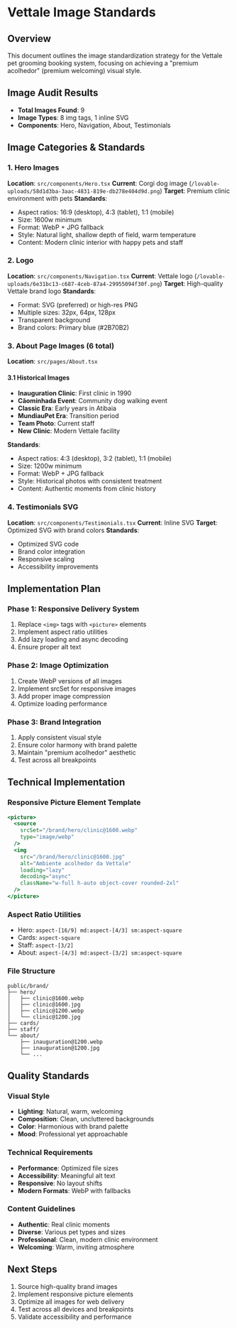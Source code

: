 # Vettale Image Standards

## Overview
This document outlines the image standardization strategy for the Vettale pet grooming booking system, focusing on achieving a "premium acolhedor" (premium welcoming) visual style.

## Image Audit Results
- **Total Images Found**: 9
- **Image Types**: 8 img tags, 1 inline SVG
- **Components**: Hero, Navigation, About, Testimonials

## Image Categories & Standards

### 1. Hero Images
**Location**: `src/components/Hero.tsx`
**Current**: Corgi dog image (`/lovable-uploads/58d1d3ba-3aac-4831-819e-db278e404d9d.png`)
**Target**: Premium clinic environment with pets
**Standards**:
- Aspect ratios: 16:9 (desktop), 4:3 (tablet), 1:1 (mobile)
- Size: 1600w minimum
- Format: WebP + JPG fallback
- Style: Natural light, shallow depth of field, warm temperature
- Content: Modern clinic interior with happy pets and staff

### 2. Logo
**Location**: `src/components/Navigation.tsx`
**Current**: Vettale logo (`/lovable-uploads/6e31bc13-c687-4ceb-87a4-29955094f30f.png`)
**Target**: High-quality Vettale brand logo
**Standards**:
- Format: SVG (preferred) or high-res PNG
- Multiple sizes: 32px, 64px, 128px
- Transparent background
- Brand colors: Primary blue (#2B70B2)

### 3. About Page Images (6 total)
**Location**: `src/pages/About.tsx`

#### 3.1 Historical Images
- **Inauguration Clinic**: First clinic in 1990
- **Cãominhada Event**: Community dog walking event
- **Classic Era**: Early years in Atibaia
- **MundiauPet Era**: Transition period
- **Team Photo**: Current staff
- **New Clinic**: Modern Vettale facility

**Standards**:
- Aspect ratios: 4:3 (desktop), 3:2 (tablet), 1:1 (mobile)
- Size: 1200w minimum
- Format: WebP + JPG fallback
- Style: Historical photos with consistent treatment
- Content: Authentic moments from clinic history

### 4. Testimonials SVG
**Location**: `src/components/Testimonials.tsx`
**Current**: Inline SVG
**Target**: Optimized SVG with brand colors
**Standards**:
- Optimized SVG code
- Brand color integration
- Responsive scaling
- Accessibility improvements

## Implementation Plan

### Phase 1: Responsive Delivery System
1. Replace `<img>` tags with `<picture>` elements
2. Implement aspect ratio utilities
3. Add lazy loading and async decoding
4. Ensure proper alt text

### Phase 2: Image Optimization
1. Create WebP versions of all images
2. Implement srcSet for responsive images
3. Add proper image compression
4. Optimize loading performance

### Phase 3: Brand Integration
1. Apply consistent visual style
2. Ensure color harmony with brand palette
3. Maintain "premium acolhedor" aesthetic
4. Test across all breakpoints

## Technical Implementation

### Responsive Picture Element Template
```jsx
<picture>
  <source 
    srcSet="/brand/hero/clinic@1600.webp" 
    type="image/webp" 
  />
  <img 
    src="/brand/hero/clinic@1600.jpg" 
    alt="Ambiente acolhedor da Vettale" 
    loading="lazy" 
    decoding="async" 
    className="w-full h-auto object-cover rounded-2xl" 
  />
</picture>
```

### Aspect Ratio Utilities
- Hero: `aspect-[16/9] md:aspect-[4/3] sm:aspect-square`
- Cards: `aspect-square`
- Staff: `aspect-[3/2]`
- About: `aspect-[4/3] md:aspect-[3/2] sm:aspect-square`

### File Structure
```
public/brand/
├── hero/
│   ├── clinic@1600.webp
│   ├── clinic@1600.jpg
│   ├── clinic@1200.webp
│   └── clinic@1200.jpg
├── cards/
├── staff/
└── about/
    ├── inauguration@1200.webp
    ├── inauguration@1200.jpg
    └── ...
```

## Quality Standards

### Visual Style
- **Lighting**: Natural, warm, welcoming
- **Composition**: Clean, uncluttered backgrounds
- **Color**: Harmonious with brand palette
- **Mood**: Professional yet approachable

### Technical Requirements
- **Performance**: Optimized file sizes
- **Accessibility**: Meaningful alt text
- **Responsive**: No layout shifts
- **Modern Formats**: WebP with fallbacks

### Content Guidelines
- **Authentic**: Real clinic moments
- **Diverse**: Various pet types and sizes
- **Professional**: Clean, modern clinic environment
- **Welcoming**: Warm, inviting atmosphere

## Next Steps
1. Source high-quality brand images
2. Implement responsive picture elements
3. Optimize all images for web delivery
4. Test across all devices and breakpoints
5. Validate accessibility and performance
